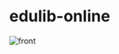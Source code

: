 # edulib-online
![front](https://user-images.githubusercontent.com/1752399/99910196-ffc5f700-2cec-11eb-9f26-6db271f92101.png)
